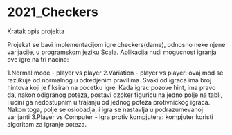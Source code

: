 # 2021_Checkers

Kratak opis projekta

Projekat se bavi implementacijom igre checkers(dame), odnosno neke njene varijacije, u programskom jeziku Scala. Aplikacija nudi mogucnost igranja ove igre na tri nacina:

1.Normal mode - player vs player
2.Variation - player vs player: ovaj mod se razlikuje od normalnog u odredjenim pravilima. Svaki od igraca ima broj hintova koji je fiksiran na pocetku igre. Kada igrac pozove hint, ima pravo da, nakon odigranog poteza, postavi dzoker figuricu na jedno polje na tabli, i ucini ga nedostupnim u trajanju od jednog poteza protivnickog igraca. Nakon toga, polje se oslobadja, i igra se nastavlja u podrazumevanoj varijanti
3.Player vs Computer - igra protiv kompjutera: kompjuter koristi algoritam za igranje poteza.


